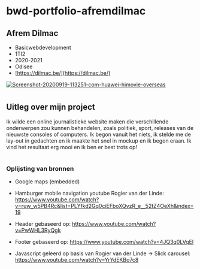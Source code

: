 # bwd-portfolio-afremdilmac
## Afrem Dilmac
* Basicwebdevelopment
* 1TI2
* 2020-2021
* Odisee
* [https://dilmac.be/](https://dilmac.be/)

<a href="https://ibb.co/k3m6C5y"><img src="https://i.ibb.co/k3m6C5y/Screenshot-20200919-113251-com-huawei-himovie-overseas.jpg" alt="Screenshot-20200919-113251-com-huawei-himovie-overseas" border="0"></a>

#

## Uitleg over mijn project 

Ik wilde een online journalistieke website maken die verschillende onderwerpen zou kunnen behandelen, zoals politiek, sport, releases van de nieuwste consoles of computers. Ik begon vanuit het niets, ik stelde me de lay-out in gedachten en ik maakte het snel in mockup en ik begon eraan. Ik vind het resultaat erg mooi en ik ben er best trots op!
#

### Oplijsting van bronnen

* Google maps (embedded)
* Hamburger mobile navigation youtube Rogier van der Linde: https://www.youtube.com/watch?v=ruw_w5PB4Rc&list=PLYfkd2Gq0ciEFboXQvzR_e__52tZ4OeXh&index=19 
* Header gebaseerd op: https://www.youtube.com/watch?v=PwWHL3RyQgk
* Footer gebaseerd op: https://www.youtube.com/watch?v=4JQ3q0LVqEI

* Javascript geleerd op basis van Rogier van der Linde -> Slick carousel: https://www.youtube.com/watch?v=YrYdEKBo7c8
